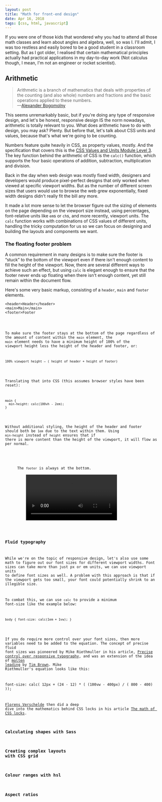 ```yaml
---
layout: post
title: "Math for front-end design"
date: Apr 16, 2018
tags: [css, html, javascript]
---
```

If you were one of those kids that wondered why you had to attend all those math classes and learn about angles and algebra, well, so was I. I'll admit, I was too restless and easily bored to be a good student in a classroom setting. But as I got older, I realised that certain mathematical principles actually had practical applications in my day-to-day work (Not calculus though, I mean, I'm not an engineer or rocket scientist).

## Arithmetic

> Arithmetic is a branch of mathematics that deals with properties of the counting (and also whole) numbers and fractions and the basic operations applied to these numbers.  
> —[Alexander Bogomolny](https://www.cut-the-knot.org/WhatIs/WhatIsArithmetic.shtml)

This seems unremarkably basic, but if you're doing any type of responsive design, and let's be honest, responsive design IS the norm nowadays, arithmetic is totally relevant to you. What does arithmetic have to do with design, you may ask? Plenty. But before that, let's talk about CSS units and values, because that's what we're going to be counting.

Numbers feature quite heavily in CSS, as property values, mostly. And the specification that covers this is the [CSS Values and Units Module Level 3](https://www.w3.org/TR/css-values-3/). The key function behind the arithmetic of CSS is the `calc()` function, which supports the four basic operations of addition, subtraction, multiplication and division.

Back in the day when web design was mostly fixed width, designers and developers would produce pixel-perfect designs that only worked when viewed at specific viewport widths. But as the number of different screen sizes that users would use to browse the web grew exponentially, fixed width designs didn't really fit the bill any more.

It made a lot more sense to let the browser figure out the sizing of elements on the page depending on the viewport size instead, using percentages, font-relative units like `em`s or `ch`s, and more recently, viewport units. The `calc` function works with combinations of CSS values of different units, handling the tricky computation for us so we can focus on designing and building the layouts and components we want.

### The floating footer problem

A common requirement in many designs is to make sure the footer is “stuck” to the bottom of the viewport even if there isn't enough content to fill the height of the viewport. Now, there are several different ways to achieve such an effect, but using `calc` is elegant enough to ensure that the footer never ends up floating when there isn't enough content, yet still remain within the document flow.

Here's some very basic markup, consisting of a `header`, `main` and `footer` elements.

<pre class="language-markup"><code>&lt;header&gt;Header&lt;/header&gt;
&lt;main&gt;Main&lt;/main&gt;
&lt;footer&gt;Footer</footer&gt;</code></pre>

To make sure the footer stays at the bottom of the page regardless of the amount of content within the `main` element, the `main` element needs to have a minimum height of 100% of the viewport height less the height of the header and footer, or:

<pre class="language-markup"><code>100% viewport height – ( height of header + height of footer)</code></pre>

Translating that into CSS (this assumes browser styles have been reset):

<pre class="language-css"><code>main {
  min-height: calc(100vh - 2em);
}</code></pre>

Without additional styling, the height of the header and footer should both be `1em` due to the text within them. Using `min-height` instead of `height` ensures that if there is more content than the height of the viewport, it will flow as per normal.

<figure>
    <figcaption>The <code>footer</code> is always at the bottom.</figcaption>
    <video src="{{ site.url }}/assets/videos/calc-minheight.mp4" loop autoplay controls></video>
</figure>

### Fluid typography

While we're on the topic of responsive design, let's also use some math to figure out our font sizes for different viewport widths. Font sizes can take more than just px or em units, we can use viewport units to define font sizes as well. A problem with this approach is that if the viewport gets too small, your font could potentially shrink to an illegible size.

To combat this, we can use `calc` to provide a minimum font-size like the example below:
<pre class="language-css"><code>body { font-size: calc(1em + 1vw); }</code></pre>

If you do require more control over your font sizes, then more variables need to be added to the equation. The concept of precise fluid font sizes was pioneered by Mike Riethmuller in his article, [Precise control over responsive typography](https://www.madebymike.com.au/writing/precise-control-responsive-typography/), and was an extension of the idea of [molten leading](http://nicewebtype.com/notes/2012/02/03/molten-leading-or-fluid-line-height/) by [Tim Brown](http://tbrown.org/). Mike Riethmuller's equation looks like this:

font-size: calc( 12px + (24 - 12) * ( (100vw - 400px) / ( 800 - 400) ));

[Florens Verschelde](https://fvsch.com/) then did a deep dive into the mathematics behind CSS locks in his article [The math of CSS locks](https://fvsch.com/code/css-locks/). 

### Calculating shapes with Sass

### Creating complex layouts with CSS grid

### Colour ranges with hsl

### Aspect ratios


